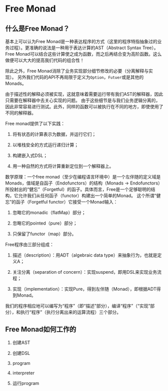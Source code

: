 # Free Monad

## 什么是Free Monad？

基本上可以认为Free Monad是一种表达程序的方式（这里的程序特指抽象过的业务过程）。更准确的说法是一种用于表达计算的AST（Abstract Syntax Tree）。
Free Monad可以结合这些计算使之成为函数，而之后再结合变为高阶函数。这么做便可以大大的提高我们代码的组合性！

除此之外，Free Monad消除了业务实现部分细节修改的必要（分离解释与实现）。
另外我们代码的API不再局限于定义为`Option`，`Futuer`或是其他的Monads。

由于描述性的解释必须被实现，这就意味着需要运行带有我们AST的解释器，因此只需要在解释器中去关心实现的问题。
由于这些细节是与我们业务逻辑分离的，因此非常容易进行测试。此外，同样的函数可以被执行在不同的地方，即使使用了不同的解释器。

Free monad提供了以下实践：

1. 将有状态的计算表示为数据，并运行它们；

2. 以堆栈安全的方式运行递归计算；

3. 构建嵌入式DSL；

4. 用一种自然的方式将计算重新定位到一个解释器上。

数学原理：一个free monad（至少在编程语言环境中）是一个左伴随的定义域是Monads，值域是自函子（Endofunctors）的结构（Monads -> Endofunctors）
所投射出的“健忘”（Forgetful）的函子。具体而言，Free是一个足够聪明的结构，它允许我们从任何函子（functor）构建出一个简单的Monad。
这个所谓“健忘”的函子（Forgetful functor）它接受一个Monad输入：

1. 忽略它的monadic（flatMap）部分；

2. 忽略它的pointed（pure）部分；

3. 只保留了functor（map）部分。

Free程序由三部分组成：

1. 描述（description）：用ADT（algebraic data type）来抽象行为，也就是定义A；

2. 关注分离（separation of concern）：实现suspend，即用DSL来实现业务流程；

3. 实现（implementation）：实现Pure，得到左伴随（Monad），即根据ADT得到Monad。

我们的程序相应地可以编写为“程序”（即“描述”部分），编译“程序”（“实现”部分），和执行“程序”（执行分离出来的运算流程）三个部分。


## Free Monad如何工作的

1. 创建AST

2. 创建DSL

3. program

4. interpreter

5. 运行program

